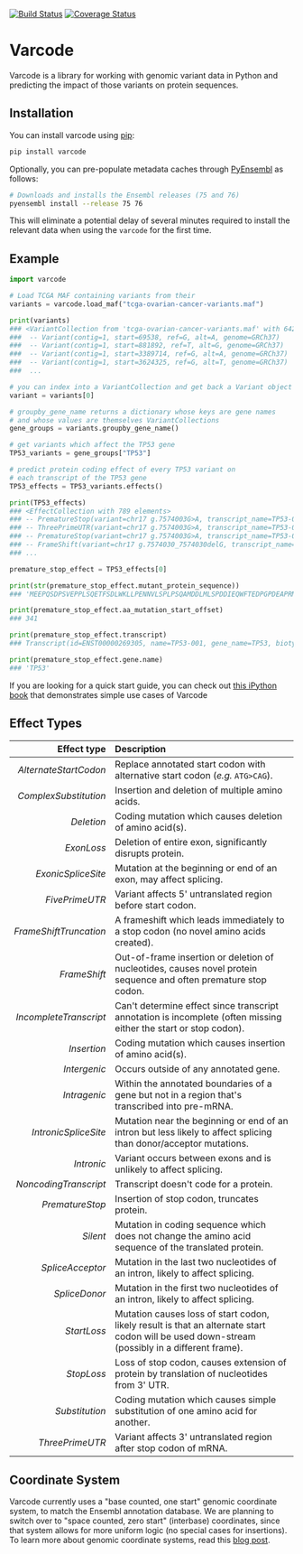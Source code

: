 [![Build Status](https://travis-ci.org/hammerlab/varcode.svg?branch=master)](https://travis-ci.org/hammerlab/varcode) [![Coverage Status](https://coveralls.io/repos/hammerlab/varcode/badge.svg?branch=master&service=github)](https://coveralls.io/github/hammerlab/varcode?branch=master)

Varcode
=======

Varcode is a library for working with genomic variant data in Python and predicting the impact of those variants on protein sequences.

Installation
------------

You can install varcode using [pip](https://pip.pypa.io/en/latest/quickstart.html):

```bash
pip install varcode
```

Optionally, you can pre-populate metadata caches through [PyEnsembl](https://github.com/hammerlab/pyensembl) as follows:

```bash
# Downloads and installs the Ensembl releases (75 and 76)
pyensembl install --release 75 76
```

This will eliminate a potential delay of several minutes required to install the relevant data
when using the `varcode` for the first time.


Example
-------


```python
import varcode

# Load TCGA MAF containing variants from their
variants = varcode.load_maf("tcga-ovarian-cancer-variants.maf")

print(variants)
### <VariantCollection from 'tcga-ovarian-cancer-variants.maf' with 6428 elements>
###  -- Variant(contig=1, start=69538, ref=G, alt=A, genome=GRCh37)
###  -- Variant(contig=1, start=881892, ref=T, alt=G, genome=GRCh37)
###  -- Variant(contig=1, start=3389714, ref=G, alt=A, genome=GRCh37)
###  -- Variant(contig=1, start=3624325, ref=G, alt=T, genome=GRCh37)
###  ...

# you can index into a VariantCollection and get back a Variant object
variant = variants[0]

# groupby_gene_name returns a dictionary whose keys are gene names
# and whose values are themselves VariantCollections
gene_groups = variants.groupby_gene_name()

# get variants which affect the TP53 gene
TP53_variants = gene_groups["TP53"]

# predict protein coding effect of every TP53 variant on
# each transcript of the TP53 gene
TP53_effects = TP53_variants.effects()

print(TP53_effects)
### <EffectCollection with 789 elements>
### -- PrematureStop(variant=chr17 g.7574003G>A, transcript_name=TP53-001, transcript_id=ENST00000269305, effect_description=p.R342*)
### -- ThreePrimeUTR(variant=chr17 g.7574003G>A, transcript_name=TP53-005, transcript_id=ENST00000420246)
### -- PrematureStop(variant=chr17 g.7574003G>A, transcript_name=TP53-002, transcript_id=ENST00000445888, effect_description=p.R342*)
### -- FrameShift(variant=chr17 g.7574030_7574030delG, transcript_name=TP53-001, transcript_id=ENST00000269305, effect_description=p.R333fs)
### ...

premature_stop_effect = TP53_effects[0]

print(str(premature_stop_effect.mutant_protein_sequence))
### 'MEEPQSDPSVEPPLSQETFSDLWKLLPENNVLSPLPSQAMDDLMLSPDDIEQWFTEDPGPDEAPRMPEAAPPVAPAPAAPTPAAPAPAPSWPLSSSVPSQKTYQGSYGFRLGFLHSGTAKSVTCTYSPALNKMFCQLAKTCPVQLWVDSTPPPGTRVRAMAIYKQSQHMTEVVRRCPHHERCSDSDGLAPPQHLIRVEGNLRVEYLDDRNTFRHSVVVPYEPPEVGSDCTTIHYNYMCNSSCMGGMNRRPILTIITLEDSSGNLLGRNSFEVRVCACPGRDRRTEEENLRKKGEPHHELPPGSTKRALPNNTSSSPQPKKKPLDGEYFTLQIRGRERFEMF'

print(premature_stop_effect.aa_mutation_start_offset)
### 341

print(premature_stop_effect.transcript)
### Transcript(id=ENST00000269305, name=TP53-001, gene_name=TP53, biotype=protein_coding, location=17:7571720-7590856)

print(premature_stop_effect.gene.name)
### 'TP53'
```

If you are looking for a quick start guide, you can check out [this iPython book](./examples/varcode-quick_start.ipynb) that demonstrates simple use cases of Varcode

Effect Types
------------

Effect type  | Description
-----------: | :-----------
*AlternateStartCodon* | Replace annotated start codon with alternative  start codon (*e.g.* `ATG>CAG`).
*ComplexSubstitution* | Insertion and deletion of multiple amino acids.
*Deletion* | Coding mutation which causes deletion of amino acid(s).
*ExonLoss* | Deletion of entire exon, significantly disrupts protein.
*ExonicSpliceSite* | Mutation at the beginning or end of an exon, may affect splicing.
*FivePrimeUTR* | Variant affects 5' untranslated region before start codon.
*FrameShiftTruncation* | A frameshift which leads immediately to a stop codon (no novel amino acids created).
*FrameShift* | Out-of-frame insertion or deletion of nucleotides, causes novel protein sequence and often premature stop codon.
*IncompleteTranscript* | Can't determine effect since transcript annotation is incomplete (often missing either the start or stop codon).
*Insertion* | Coding mutation which causes insertion of amino acid(s).
*Intergenic* | Occurs outside of any annotated gene.
*Intragenic* |Within the annotated boundaries of a gene but not in a region that's transcribed into pre-mRNA.
*IntronicSpliceSite* | Mutation near the beginning or end of an intron but less likely to affect splicing than donor/acceptor mutations.
*Intronic* | Variant occurs between exons and is unlikely to affect splicing.
*NoncodingTranscript* | Transcript doesn't code for a protein.
*PrematureStop* | Insertion of stop codon, truncates protein.
*Silent* | Mutation in coding sequence which does not change the amino acid sequence of the translated protein.
*SpliceAcceptor* | Mutation in the last two nucleotides of an intron, likely to affect splicing.
*SpliceDonor* | Mutation in the first two nucleotides of an intron, likely to affect splicing.
*StartLoss* | Mutation causes loss of start codon, likely result is that an alternate start codon will be used down-stream (possibly in a different frame).
*StopLoss* | Loss of stop codon, causes extension of protein by translation of nucleotides from 3' UTR.
*Substitution* | Coding mutation which causes simple substitution of one amino acid for another.
*ThreePrimeUTR* | Variant affects 3' untranslated region after stop codon of mRNA.


Coordinate System
-----------------
Varcode currently uses a "base counted, one start" genomic coordinate system, to match the Ensembl annotation database. We are planning to switch over to "space counted, zero start" (interbase) coordinates, since that system allows for more uniform logic (no special cases for insertions). To learn more about genomic coordinate systems, read this [blog post](http://alternateallele.blogspot.com/2012/03/genome-coordinate-conventions.html).
